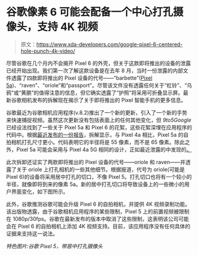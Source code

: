 # 谷歌像素 6 可能会配备一个中心打孔摄像头，支持 4K 视频

> 原文：<https://www.xda-developers.com/google-pixel-6-centered-hole-punch-4k-video/>

尽管谷歌在几个月内不会揭开 Pixel 6 的外壳，但关于这款即将推出的设备的泄露已经开始出现。我们第一次了解这款设备是在去年 8 月，当时一份泄露的内部文件透露了四款即将推出的 Pixel 设备的代号——“barbette”([Pixel 5a](https://www.xda-developers.com/google-pixel-5a/))、“raven”、“oriole”和“passport”。尽管该文件没有透露任何关于“杠铃”、“乌鸦”或“黄鹂”的值得注意的信息，但它确实透露了“护照”将采用可折叠显示屏。最新谷歌相机发布的拆解现在揭示了关于即将推出的 Pixel 智能手机的更多信息。

谷歌最近为谷歌相机应用程序(v.8.2)推出了一个新的更新，引入了一个新的手势来快速捕捉视频。虽然这次更新没有包括表面上的任何其他变化，但 *9to5Google* 已经设法找到了一些关于 Pixel 5a 和 Pixel 6 的花絮，这些花絮深埋在应用程序的代码中。根据[最近发布的一份报告](https://9to5google.com/2021/03/09/google-camera-tidbits-pixel-6-pixel-5a/)，拆解显示，与 Pixel 4a 相比，Pixel 5a 的自拍相机打孔尺寸更小。代码表明它的半径将是 55 像素，而不是 65 像素。除此之外，Pixel 5a 可能会采用与 Pixel 4a 5G 相同的设计，正如最近泄露的中发现的[。](https://www.xda-developers.com/google-pixel-5a-leaked-render/)

此次拆卸还证实了两款即将推出的 Pixel 设备的代号——oriole 和 raven——并透露了关于 oriole 上打孔相机的一些其他细节。根据报道，代号为 oriole(可能是 Pixel 6)的设备将采用居中打孔的切口，不像 Pixel 5。打孔切口也将有一个较小的半径，就像即将到来的像素 5a。新的居中打孔切口将导致设备上的一些微小的用户界面变化，如下图所示。

此外，谷歌推测谷歌可能会升级 Pixel 6 的自拍相机，并提供 4K 视频录制功能。该出版物透露，由于谷歌相机应用程序的某些限制，Pixel 5 上的前置视频被限制在 1080p/30fps。谷歌在最新发布的版本中取消了这些限制，这表明该公司可能会在 Pixel 6 的自拍相机上添加 4K 视频支持。目前，该应用程序没有任何具体的证据来支持这一说法。

*特色图片:谷歌 Pixel 5，带居中打孔摄像头*